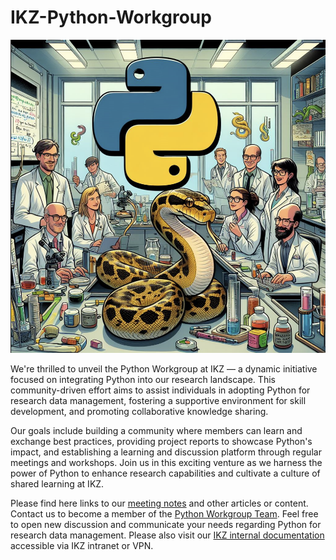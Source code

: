# IKZ-Python-Workgroup

![Alt text](image-2023-12-6_9-33-16.png)

We're thrilled to unveil the Python Workgroup at IKZ — a dynamic initiative focused on integrating Python into our research landscape. This community-driven effort aims to assist individuals in adopting Python for research data management, fostering a supportive environment for skill development, and promoting collaborative knowledge sharing.

Our goals include building a community where members can learn and exchange best practices, providing project reports to showcase Python's impact, and establishing a learning and discussion platform through regular meetings and workshops. Join us in this exciting venture as we harness the power of Python to enhance research capabilities and cultivate a culture of shared learning at IKZ.

Please find here links to our [meeting notes](https://github.com/orgs/IKZ-Berlin/discussions/1) and other articles or content. Contact us to become a member of the [Python Workgroup Team](https://github.com/orgs/IKZ-Berlin/teams/python-workgroup). Feel free to open new discussion and communicate your needs regarding Python for research data management. Please also visit our [IKZ internal documentation](https://confluence.support.ikz-berlin.de/confluence/display/NOM/Python+Workgroup) accessible via IKZ intranet or VPN.